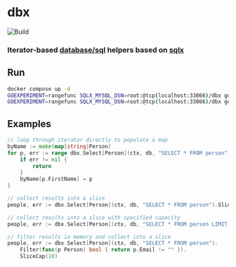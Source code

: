 # dbx

![Build](https://github.com/Jimeux/dbx/actions/workflows/main.yml/badge.svg)

### Iterator-based [database/sql](https://pkg.go.dev/database/sql) helpers based on [sqlx](https://github.com/jmoiron/sqlx) 

## Run

```bash
docker compose up -d
GOEXPERIMENT=rangefunc SQLX_MYSQL_DSN=root:@tcp(localhost:33066)/dbx go test ./...
GOEXPERIMENT=rangefunc SQLX_MYSQL_DSN=root:@tcp(localhost:33066)/dbx go test -bench=. -benchmem 
```

## Examples

```go
// loop through iterator directly to populate a map
byName := make(map[string]Person)
for p, err := range dbx.Select[Person](ctx, db, "SELECT * FROM person") {
    if err != nil {
        return
    }
    byName[p.FirstName] = p
}
```

```go
// collect results into a slice
people, err := dbx.Select[Person](ctx, db, "SELECT * FROM person").Slice()
```

```go
// collect results into a slice with specified capacity
people, err := dbx.Select[Person](ctx, db, "SELECT * FROM person LIMIT ?", limit).SliceCap(limit)
```

```go
// filter results in memory and collect into a slice
people, err := dbx.Select[Person](ctx, db, "SELECT * FROM person").
    Filter(func(p Person) bool { return p.Email != "" }).
    SliceCap(10)
```
